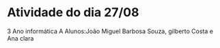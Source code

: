 # Atividade do dia 27/08
3 Ano informática A 
Alunos:João Miguel Barbosa Souza, gilberto Costa e Ana clara
